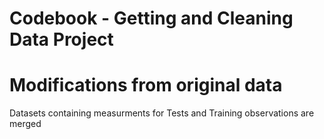 # Codebook - Getting and Cleaning Data Project

# Modifications from original data

Datasets containing measurments for Tests and Training observations are merged
